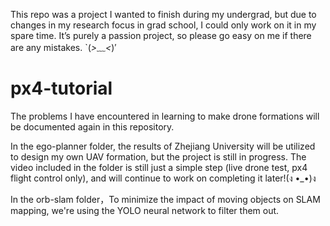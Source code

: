 This repo was a project I wanted to finish during my undergrad, but due to changes in my research focus in grad school, I could only work on it in my spare time. It’s purely a passion project, so please go easy on me if there are any mistakes. `(*>﹏<*)′

# px4-tutorial
The problems I have encountered in learning to make drone formations will be documented again in this repository.

In the ego-planner folder, the results of Zhejiang University will be utilized to design my own UAV formation, but the project is still in progress. The video included in the folder is still just a simple step (live drone test, px4 flight control only), and will continue to work on completing it later!(ง •_•)ง

In the orb-slam folder，To minimize the impact of moving objects on SLAM mapping, we're using the YOLO neural network to filter them out. 

